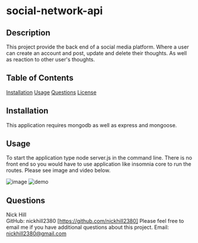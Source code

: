 # social-network-api  
      
## Description

This project provide the back end of a social media platform. Where a user can create an account and post, update and delete their thoughts. As well as reaction to other user's thoughts.
    
## Table of Contents

[Installation](#installation)
[Usage](#usage)
[Questions](#questions)
[License](#license)

## Installation

This application requires mongodb as well as express and mongoose.

## Usage
To start the application type node server.js in the command line. There is no front end so you would have to use application like insomnia core to run the routes. Please see image and video below.

![image](https://user-images.githubusercontent.com/71850826/109835421-32975980-7c11-11eb-9de1-b0271c66cc68.png)
![demo](https://drive.google.com/file/d/1Wo7dHSvbaKklPMmhOgoIEYrFoRGcBhOe/preview)


## Questions

Nick Hill  
GitHub: nickhill2380 [https://github.com/nickhill2380]
Please feel free to email me if you have additional questions about this project.
Email: <nickhill2380@gmail.com>

